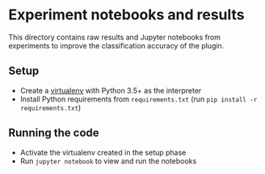 # Experiment notebooks and results

This directory contains raw results and Jupyter notebooks from experiments to improve the classification accuracy
of the plugin.

## Setup

* Create a [virtualenv](https://virtualenv.pypa.io/en/stable/) with Python 3.5+ as the interpreter
* Install Python requirements from `requirements.txt` (run `pip install -r requirements.txt`)

## Running the code

* Activate the virtualenv created in the setup phase
* Run `jupyter notebook` to view and run the notebooks
